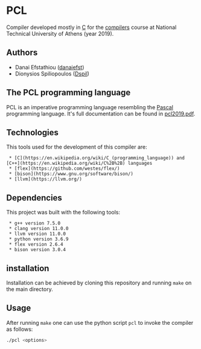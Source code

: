 # PCL

Compiler developed mostly in [C](https://en.wikipedia.org/wiki/C_(programming_language)) for the [compilers](https://courses.softlab.ntua.gr/compilers/) course at National Technical University of Athens (year 2019).

## Authors

   * Danai Efstathiou ([danaiefst](https://github.com/danaiefst))
   * Dionysios Spiliopoulos ([Dspil](https://github.com/Dspil))

## The PCL programming language

PCL is an imperative programming language resembling the [Pascal](https://en.wikipedia.org/wiki/Pascal_(programming_language)) programming language. It's full documentation can be found in [pcl2019.pdf](https://github.com/Dspil/compilers/blob/master/pcl2019.pdf).

## Technologies

This tools used for the development of this compiler are:

     * [C](https://en.wikipedia.org/wiki/C_(programming_language)) and [C++](https://en.wikipedia.org/wiki/C%2B%2B) languages
     * [flex](https://github.com/westes/flex/)
     * [bison](https://www.gnu.org/software/bison/)
     * [llvm](https://llvm.org/)

## Dependencies

This project was built with the following tools:

     * g++ version 7.5.0
     * clang version 11.0.0
     * llvm version 11.0.0
     * python version 3.6.9
     * flex version 2.6.4
     * bison version 3.0.4

## installation

Installation can be achieved by cloning this repository and running `make` on the main directory.

## Usage

After running `make` one can use the python script `pcl` to invoke the compiler as follows:

```bash
./pcl <options>
```
